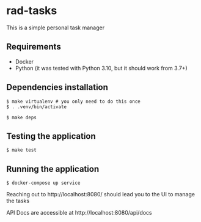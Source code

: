 # rad-tasks

This is a simple personal task manager

## Requirements

- Docker
- Python (it was tested with Python 3.10, but it should work from 3.7+)

## Dependencies installation

```
$ make virtualenv # you only need to do this once
$ . .venv/bin/activate
```

```
$ make deps
```

## Testing the application

```
$ make test
```

## Running the application

```
$ docker-compose up service
```

Reaching out to http://localhost:8080/ should lead you to the UI to manage the tasks

API Docs are accessible at http://localhost:8080/api/docs
